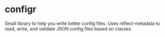 # configr
Small library to help you write better config files. Uses reflect-metadata to read, write, and validate JSON config files based on classes.

